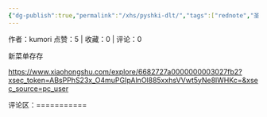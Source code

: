 ```yaml
---
{"dg-publish":true,"permalink":"/xhs/pyshki-dlt/","tags":["rednote","圣彼得堡"],"created":"2025-03-17T23:10:27.646+08:00","updated":"2025-03-19T21:52:22.052+08:00"}
---
```


作者：kumori
点赞：5   |   收藏：0   |   评论：0

新菜单存存

https://www.xiaohongshu.com/explore/6682727a0000000003027fb2?xsec_token=ABsPPhS23x_O4muPGIpAlnOl885xxhsVVwt5yNe8lWHKc=&xsec_source=pc_user

评论区：===========

